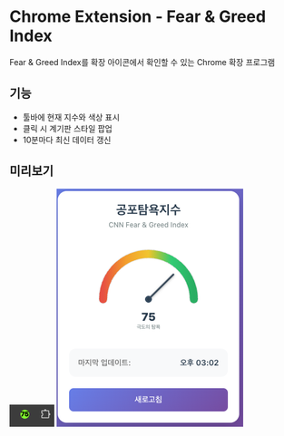 # Chrome Extension - Fear & Greed Index

Fear & Greed Index를 확장 아이콘에서 확인할 수 있는 Chrome 확장 프로그램

## 기능

- 툴바에 현재 지수와 색상 표시
- 클릭 시 계기판 스타일 팝업
- 10분마다 최신 데이터 갱신

## 미리보기

![badge](./preview_images/badge.png)
![popup](./preview_images/popup.png)
